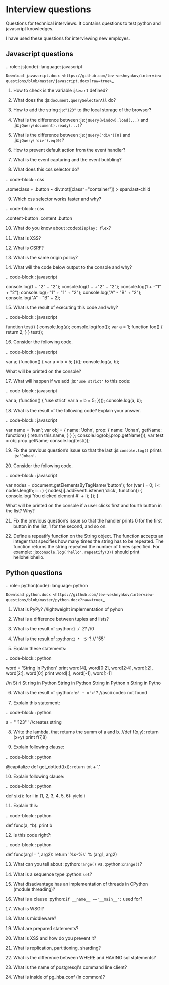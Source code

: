 Interview questions
===================
Questions for technical interviews. It contains questions to test python and javascript knowledges.

I have used these questions for interviewing new employes.

Javascript questions
--------------------

.. role:: js(code)
  :language: javascript
 
`Download javascript.docx <https://github.com/lev-veshnyakov/interview-questions/blob/master/javascript.docx?raw=true>`_

1. How to check is the variable :js:`var1` defined?

2. What does the :js:`document.querySelectorAll` do?

3. How to add the string :js:`"123"` to the local storage of the browser?

4. What is the difference between :js:`jQuery(window).load(...)` and :js:`jQuery(document).ready(...)`?

5. What is the difference between :js:`jQuery('div')[0]` and :js:`jQuery('div').eq(0)`?

6. How to prevent default action from the event handler?

7. What is the event capturing and the event bubbling?

8. What does this css selector do?

.. code-block:: css

  .someclass + .button ~ div:not([class^="container"]) > span:last-child

9. Which css selector works faster and why?

.. code-block:: css

  .content-button
  .content  .button
  
10. What do you know about :code:`display: flex`?

11. What is XSS?

12. What is CSRF?

13. What is the same origin policy?

14. What will the code below output to the console and why?

.. code-block:: javascript

  console.log(1 + "2" + "2");
  console.log(1 + +"2" + "2");
  console.log(1 + -"1" + "2");
  console.log(+"1" + "1" + "2");
  console.log("A" - "B" + "2");
  console.log("A" - "B" + 2);

15. What is the result of executing this code and why?

.. code-block:: javascript
    
  function test() {
     console.log(a);
     console.log(foo());
     var a = 1;
     function foo() {
        return 2;
     }
  }
  test();

16. Consider the following code.

.. code-block:: javascript

  var a;
  (function() {
      var a = b = 5;
  })();
  console.log(a, b);

What will be printed on the console?

17. What will happen if we add :js:`'use strict'` to this code:

.. code-block:: javascript

  var a;
  (function() {
     'use strict'
      var a = b = 5;
  })();
  console.log(a, b);

18. What is the result of the following code? Explain your answer.

.. code-block:: javascript

  var name = 'Ivan';
  var obj = {
     name: 'John',
     prop: {
        name: 'Johan',
        getName: function() {
           return this.name;
        }
     }
  };
  console.log(obj.prop.getName());
  var test = obj.prop.getName;
  console.log(test());

19. Fix the previous question’s issue so that the last :js:`console.log()` prints :js:`'Johan'`.

20. Consider the following code.

.. code-block:: javascript

  var nodes = document.getElementsByTagName('button');
  for (var i = 0; i < nodes.length; i++) {
     nodes[i].addEventListener('click', function() {
        console.log('You clicked element #' + i);
     });
  }

What will be printed on the console if a user clicks first and fourth button in the list? Why?

21. Fix the previous question’s issue so that the handler prints 0 for the first button in the list, 1 for the second, and so on.

22. Define a repeatify function on the String object. The function accepts an integer that specifies how many times the string has to be repeated. The function returns the string repeated the number of times specified. For example:
:js:`console.log('hello'.repeatify(3))` should print hellohellohello.


Python questions
----------------

.. role:: python(code)
  :language: python
  
`Download python.docx <https://github.com/lev-veshnyakov/interview-questions/blob/master/python.docx?raw=true>`_

1. What is PyPy?    //lightweight implementation of pyhon
 
2. What is a difference between tuples and lists?

3. What is the result of :python:`1 / 2`?   //0

4. What is the result of :python:`2 * '5'`? // '55'

5. Explain these statements:

.. code-block:: python

  word = 'String in Python'
  print word[4], word[0:2], word[2:4], word[:2], word[2:], word[0:]
  print word[:], word[-1], word[:-1]
  
  //n St ri St ring in Python String in Python
String in Python n String in Pytho
  

6. What is the result of :python:`'ю' + u'я'`? //ascii codec not found

7. Explain this statement:

.. code-block:: python

  a = '''123''' //creates string

8. Write the lambda, that returns the summ of a and b. //def f(x,y): return (x+y)
                                                          print f(7,8)

9. Explain following clause:

.. code-block:: python

  @capitalize
  def get_dotted(txt):
      return txt + '.'

10. Explain following clause:

.. code-block:: python

  def six():
      for i in (1, 2, 3, 4, 5, 6):
          yield i

11. Explain this:

.. code-block:: python

  def func(a, *b): print b

12. Is this code right?:

.. code-block:: python

  def func(arg1='', arg2):
      return '%s-%s' % (arg1, arg2)

13. What can you tell about :python:`range()` vs. :python:`xrange()`?

14. What is a sequence type :python:`set`?

15. What disadvantage has an implementation of threads in CPython (module threading)?

16. What is a clause :python:`if __name__ =='__main__':` used for?

17. What is WSGI?

18. What is middleware?

19. What are prepared statements?

20. What is XSS and how do you prevent it?

21. What is replication, partitioning, sharding?

22. What is the difference between WHERE and HAVING sql statements?

23. What is the name of postgresql's command line client?

24. What is inside of pg_hba.conf (in common)?
